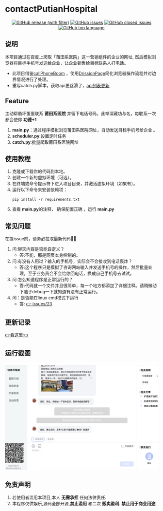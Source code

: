 # contactPutianHospital

<div align="center">
    <a href="https://github.com/ehnait/contactPutianHospital/releases" target="_blank">
        <img alt="GitHub release (with filter)"
             src="https://img.shields.io/github/v/release/ehnait/contactPutianHospital"></a>
    <a href="https://github.com/ehnait/contactPutianHospital/issues" target="_blank">
        <img alt="GitHub issues" src="https://img.shields.io/github/issues/ehnait/contactPutianHospital"></a>
    <a href="https://github.com/ehnait/contactPutianHospital/issues?q=is%3Aissue+is%3Aclosed" target="_blank">
        <img alt="GitHub closed issues" src="https://img.shields.io/github/issues-closed/ehnait/contactPutianHospital?color=%23A400C8"></a>
    <a href="https://shields.io/" target="_blank">
        <img alt="GitHub top language" src="https://img.shields.io/github/languages/top/ehnait/contactPutianHospital"></a>
</div>

## 说明

本项目通过在百度上爬取「莆田系医院」这一营销组件的企业的网址, 然后模拟浏览器将目标手机号发送给企业，让企业销售给目标联系人打电话。

- 此项目借鉴[callPhoneBoom](https://github.com/olyble/callPhoneBoom)
  ，使用[DrissionPage](http://g1879.gitee.io/drissionpagedocs/)简化浏览器操作流程并对边界情况进行了处理。
- 重写catch.py脚本，获取api更丝滑了，[api列表更新](api.txt)

## Feature

主动帮助坏蛋蛋联系 **莆田系医院** 并留下电话号码。此举深藏功与名，每联系一次都会使你 **功德+1**

1. **main.py**：通过程序模拟浏览莆田系医院网址，自动发送目标手机号给企业 。
2. **scheduler.py**:设置定时任务
3. **catch.py**:批量爬取莆田系医院网址

## 使用教程

1. 克隆或下载你的代码到本地。
2. 创建一个新的虚拟环境（可选）。
3. 在终端或命令提示符下进入项目目录，并激活虚拟环境（如果有）。
4. 运行以下命令来安装依赖项：
   ```
   pip install -r requirements.txt
   ```
5. 查看 **main.py**的注释， 确保配置正确 ，运行 **main.py**

## 常见问题

在提issue前，请务必拉取最新代码🙏🏻

1. 问:聊天内容是否能自定义？
    - 答:不能，那是网页本身控制的。
2. 问:有没有人用过？输入的手机号，实际会不会接收到电话轰炸？
    - 答:这个程序只是模拟了咨询网站输入并发送手机号的操作，然后批量处理。至于业务员会不会给你回电话，换成自己手机号去试试。
3. 问:怎么知道程序是正常运行的？
    - 答:代码就一个文件并且很简单，每一个地方都添加了详细注释。请稍微动下脑子debug一下就知道有没有正常运行。
4. 问：是否能在linux cmd模式下运行
    - 答: [👉 issues/23](https://github.com/ehnait/contactPutianHospital/issues/23)

## 更新记录

[👉看这里👈](https://github.com/ehnait/contactPutianHospital/releases)

## 运行截图

![](imgs/img1.png)

## 免责声明

1. 若使用者滥用本项目,本人 **无需承担** 任何法律责任.
2. 本程序仅供娱乐,源码全部开源,**禁止滥用** 和二次 **贩卖盈利**.  **禁止用于商业用途**.
